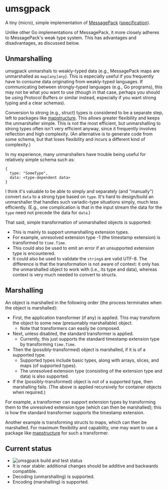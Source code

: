 # umsgpack

A tiny (micro), simple implementation of [MessagePack](https://msgpack.org/)
([specification](https://github.com/msgpack/msgpack/blob/master/spec.md)).

Unlike other Go implementations of MessagePack, it more closely adheres to MessagePack's weak type
system. This has advantages and disadvantages, as discussed below.

## Unmarshalling

umsgpack unmarshals to weakly-typed data (e.g., MessagePack maps are unmarshalled as `map[any]any`).
This is especially useful if you frequently have to consume data originating from weakly-typed
languages. If communicating between strongly-typed languages (e.g., Go programs), this may not be
what you want to use (though in that case, perhaps you should be using Protocol Buffers or similar
instead, especially if you want strong typing and a clear schemas).

Conversion to strong (e.g., struct) types is considered to be a separate step, left to packages like
[mapstructure](https://github.com/go-viper/mapstructure). This allows greater flexibility and keeps
the unmarshaller simple. This is not the most efficient, but unmarshalling to strong types often
isn't very efficient anyway, since it frequently involves reflection and high complexity. (An
alternative is to generate code from some schema, but that loses flexibility and incurs a different
kind of complexity.)

In my experience, many unmarshallers have trouble being useful for relatively simple schema such as:
```
{
  type: "SomeType",
  data: <type-dependent data>
}
```
I think it's valuable to be able to simply and separately (and "manually") convert `data` to a
strong type based on `type`. It's hard to design/build an unmarshaller that handles such
variadic-type situations simply, much less efficiently. (E.g., one complication is that in the input
stream the data for the `type` need not precede the data for `data`.)

That said, simple transformation of unmarshalled objects is supported:
* This is mainly to support unmarshalling extension types.
* For example, unresolved extension type -1 (the timestamp extension) is transformed to `time.Time`.
* This could also be used to emit an error if an unsupported extension type is encountered.
* It could also be used to validate the `string`s are valid UTF-8.
The difference is that the transformation is not aware of context: it only has the unmarshalled
object to work with (i.e., its type and data), whereas context is very much needed to convert to
structs.

## Marshalling

An object is marshalled in the following order (the process terminates when the object is
marshalled):
* First, the application transformer (if any) is applied. This may transform the object to some new
  (presumably marshallable) object.
  * Note that transformers can easily be composed.
* Next, unless disabled, the standard transformer is applied.
  * Currently, this just supports the standard timestamp extension type by transforming `time.Time`.
* Then the (possibly-transformed) object is marshalled, if it is of a supported type.
  * Supported types include basic types, along with arrays, slices, and maps (of supported types).
  * The unresolved extension type (consisting of the extension type and data) is also supported.
* If the (possibly-transformed) object is not of a supported type, then marshalling fails.
(The above is applied recursively for container objects when required.)

For example, a transformer can support extension types by transforming them to the unresolved
extension type (which can then be marshalled); this is how the standard transformer supports the
timestamp extension.

Another example is transforming structs to maps, which can then be marshalled. For maximum
flexibility and capability, one may want to use a package like
[mapstructure](https://github.com/go-viper/mapstructure) for such a transformer.

## Current status

* ![umsgpack build and test status](https://github.com/viettrungluu/umsgpack/actions/workflows/go.yml/badge.svg)
* It is near stable: additional changes should be additive and backwards compatible.
* Decoding (unmarshalling) is supported.
* Encoding (marshalling) is supported.
